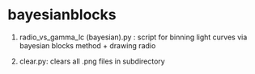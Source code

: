 # bayesianblocks


1) radio_vs_gamma_lc (bayesian).py : script for binning light curves via bayesian blocks method + drawing radio

2) clear.py: clears all .png files in subdirectory
